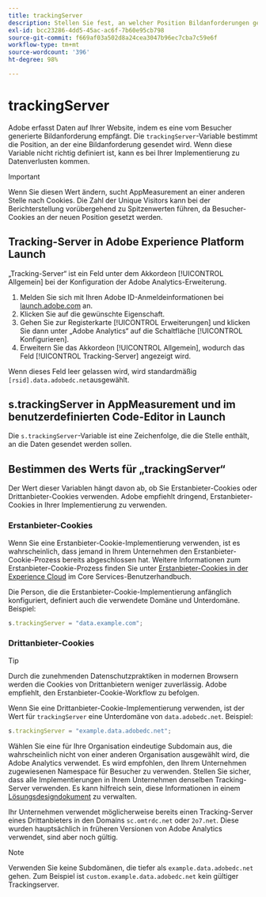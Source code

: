 ```yaml
---
title: trackingServer
description: Stellen Sie fest, an welcher Position Bildanforderungen gesendet werden.
exl-id: bcc23286-4dd5-45ac-ac6f-7b60e95cb798
source-git-commit: f669af03a502d8a24cea3047b96ec7cba7c59e6f
workflow-type: tm+mt
source-wordcount: '396'
ht-degree: 98%

---
```


# trackingServer

Adobe erfasst Daten auf Ihrer Website, indem es eine vom Besucher generierte Bildanforderung empfängt. Die `trackingServer`-Variable bestimmt die Position, an der eine Bildanforderung gesendet wird. Wenn diese Variable nicht richtig definiert ist, kann es bei Ihrer Implementierung zu Datenverlusten kommen.

>[!IMPORTANT]
>
>Wenn Sie diesen Wert ändern, sucht AppMeasurement an einer anderen Stelle nach Cookies. Die Zahl der Unique Visitors kann bei der Berichterstellung vorübergehend zu Spitzenwerten führen, da Besucher-Cookies an der neuen Position gesetzt werden.

## Tracking-Server in Adobe Experience Platform Launch

„Tracking-Server“ ist ein Feld unter dem Akkordeon [!UICONTROL Allgemein] bei der Konfiguration der Adobe Analytics-Erweiterung.

1. Melden Sie sich mit Ihren Adobe ID-Anmeldeinformationen bei [launch.adobe.com](https://launch.adobe.com) an.
2. Klicken Sie auf die gewünschte Eigenschaft.
3. Gehen Sie zur Registerkarte [!UICONTROL Erweiterungen] und klicken Sie dann unter „Adobe Analytics“ auf die Schaltfläche [!UICONTROL Konfigurieren].
4. Erweitern Sie das Akkordeon [!UICONTROL Allgemein], wodurch das Feld [!UICONTROL Tracking-Server] angezeigt wird.

Wenn dieses Feld leer gelassen wird, wird standardmäßig `[rsid].data.adobedc.net`ausgewählt.

## s.trackingServer in AppMeasurement und im benutzerdefinierten Code-Editor in Launch

Die `s.trackingServer`-Variable ist eine Zeichenfolge, die die Stelle enthält, an die Daten gesendet werden sollen.

## Bestimmen des Werts für „trackingServer“

Der Wert dieser Variablen hängt davon ab, ob Sie Erstanbieter-Cookies oder Drittanbieter-Cookies verwenden. Adobe empfiehlt dringend, Erstanbieter-Cookies in Ihrer Implementierung zu verwenden.

### Erstanbieter-Cookies

Wenn Sie eine Erstanbieter-Cookie-Implementierung verwenden, ist es wahrscheinlich, dass jemand in Ihrem Unternehmen den Erstanbieter-Cookie-Prozess bereits abgeschlossen hat. Weitere Informationen zum Erstanbieter-Cookie-Prozess finden Sie unter [Erstanbieter-Cookies in der Experience Cloud](https://experienceleague.adobe.com/docs/core-services/interface/ec-cookies/cookies-first-party.html) im Core Services-Benutzerhandbuch.

Die Person, die die Erstanbieter-Cookie-Implementierung anfänglich konfiguriert, definiert auch die verwendete Domäne und Unterdomäne. Beispiel:

```js
s.trackingServer = "data.example.com";
```

### Drittanbieter-Cookies

>[!TIP]
>
>Durch die zunehmenden Datenschutzpraktiken in modernen Browsern werden die Cookies von Drittanbietern weniger zuverlässig. Adobe empfiehlt, den Erstanbieter-Cookie-Workflow zu befolgen.

Wenn Sie eine Drittanbieter-Cookie-Implementierung verwenden, ist der Wert für `trackingServer` eine Unterdomäne von `data.adobedc.net`. Beispiel:

```js
s.trackingServer = "example.data.adobedc.net";
```

Wählen Sie eine für Ihre Organisation eindeutige Subdomain aus, die wahrscheinlich nicht von einer anderen Organisation ausgewählt wird, die Adobe Analytics verwendet.  Es wird empfohlen, den Ihrem Unternehmen zugewiesenen Namespace für Besucher zu verwenden.  Stellen Sie sicher, dass alle Implementierungen in Ihrem Unternehmen denselben Tracking-Server verwenden. Es kann hilfreich sein, diese Informationen in einem [Lösungsdesigndokument](../../prepare/solution-design.md) zu verwalten.

Ihr Unternehmen verwendet möglicherweise bereits einen Tracking-Server eines Drittanbieters in den Domains `sc.omtrdc.net` oder `2o7.net`. Diese wurden hauptsächlich in früheren Versionen von Adobe Analytics verwendet, sind aber noch gültig.

>[!NOTE]
>
>Verwenden Sie keine Subdomänen, die tiefer als `example.data.adobedc.net` gehen. Zum Beispiel ist `custom.example.data.adobedc.net` kein gültiger Trackingserver.
